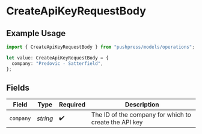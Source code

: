 # CreateApiKeyRequestBody

## Example Usage

```typescript
import { CreateApiKeyRequestBody } from "pushpress/models/operations";

let value: CreateApiKeyRequestBody = {
  company: "Predovic - Satterfield",
};
```

## Fields

| Field                                                 | Type                                                  | Required                                              | Description                                           |
| ----------------------------------------------------- | ----------------------------------------------------- | ----------------------------------------------------- | ----------------------------------------------------- |
| `company`                                             | *string*                                              | :heavy_check_mark:                                    | The ID of the company for which to create the API key |